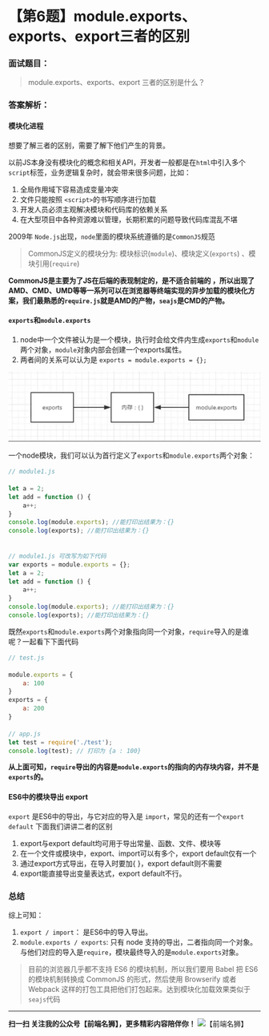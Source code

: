 # 【第6题】module.exports、exports、export三者的区别

### 面试题目：
> module.exports、exports、export 三者的区别是什么？

### 答案解析：

#### 模块化进程


想要了解三者的区别，需要了解下他们产生的背景。

以前JS本身没有模块化的概念和相关API，开发者一般都是在`html`中引入多个`script`标签，业务逻辑复杂时，就会带来很多问题，比如：
1. 全局作用域下容易造成变量冲突
2. 文件只能按照 `<script>`的书写顺序进行加载
3. 开发人员必须主观解决模块和代码库的依赖关系
4. 在大型项目中各种资源难以管理，长期积累的问题导致代码库混乱不堪

2009年 `Node.js`出现，`node`里面的模块系统遵循的是`CommonJS`规范
> CommonJS定义的模块分为: 模块标识(`module`)、模块定义(`exports`) 、模块引用(`require`)

**CommonJS是主要为了JS在后端的表现制定的，是不适合前端的
，所以出现了AMD、CMD、UMD等等一系列可以在浏览器等终端实现的异步加载的模块化方案，我们最熟悉的`require.js`就是AMD的产物，`seajs`是CMD的产物。**


#### `exports`和`module.exports`
1. node中一个文件被认为是一个模块，执行时会给文件内生成`exports`和`module`两个对象，`module`对象内部会创建一个exports属性。
2. 两者间的关系可以认为是 `exports = module.exports = {};`

![内存结构示意图](../../images/33.png)

一个node模块，我们可以认为首行定义了`exports`和`module.exports`两个对象：

```js
// module1.js

let a = 2;
let add = function () {
    a++;
}
console.log(module.exports); //能打印出结果为：{}
console.log(exports); //能打印出结果为：{}


// module1.js 可改写为如下代码
var exports = module.exports = {};
let a = 2;
let add = function () {
    a++;
}
console.log(module.exports); //能打印出结果为：{}
console.log(exports); //能打印出结果为：{}

```

既然`exports`和`module.exports`两个对象指向同一个对象，`require`导入的是谁呢？一起看下下面代码
```js
// test.js

module.exports = {
    a: 100
}
exports = {
    a: 200
}

// app.js
let test = require('./test');
console.log(test); // 打印为 {a : 100}

```
**从上面可知，`require`导出的内容是`module.exports`的指向的内存块内容，并不是`exports`的。**

#### ES6中的模块导出 export

`export` 是ES6中的导出，与它对应的导入是 `import`，常见的还有一个`export default`
下面我们讲讲二者的区别

1. export与export default均可用于导出常量、函数、文件、模块等
2. 在一个文件或模块中，export、import可以有多个，export default仅有一个
3. 通过export方式导出，在导入时要加{ }，export default则不需要
4. export能直接导出变量表达式，export default不行。

### 总结
综上可知：
1. `export / import`： 是ES6中的导入导出。
2. `module.exports / exports`: 只有 node 支持的导出，二者指向同一个对象。与他们对应的导入是`require`，模块最终导入的是`module.exports`对象。

> 目前的浏览器几乎都不支持 ES6 的模块机制，所以我们要用 Babel 把 ES6 的模块机制转换成 CommonJS 的形式，然后使用 Browserify 或者 Webpack 这样的打包工具把他们打包起来。达到模块化加载效果类似于 `seajs`代码
***
 **扫一扫 关注我的公众号【前端名狮】，更多精彩内容陪伴你！**
![【前端名狮】](https://imgconvert.csdnimg.cn/aHR0cHM6Ly91cGxvYWQtaW1hZ2VzLmppYW5zaHUuaW8vdXBsb2FkX2ltYWdlcy8xNzcyODc5MC0xNWJkZDg1NjQyNzQ2MzNm)
